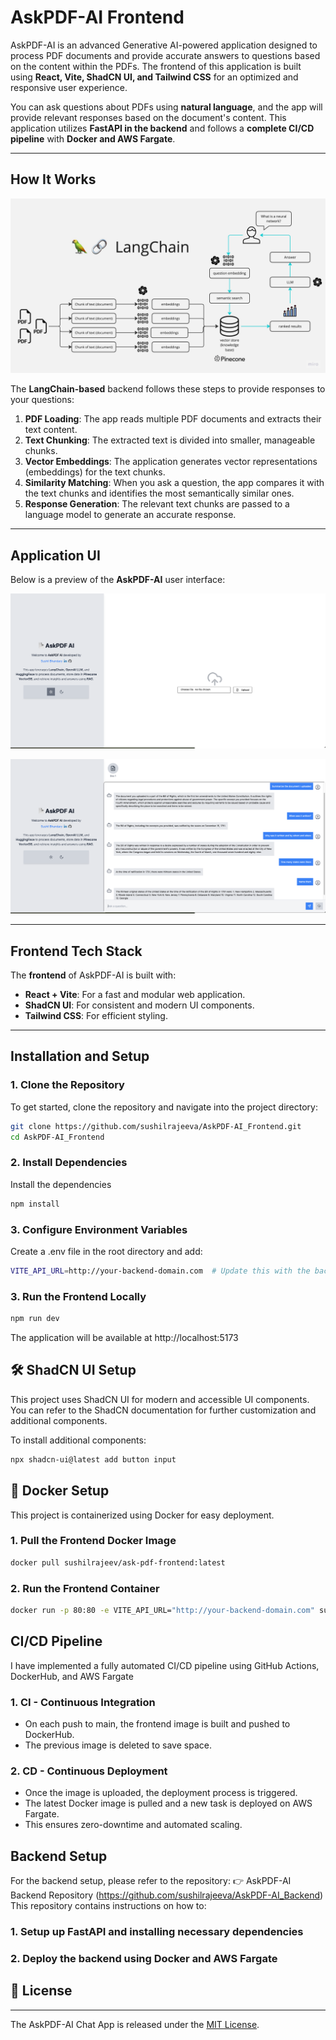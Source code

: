 # AskPDF-AI Frontend

AskPDF-AI is an advanced Generative AI-powered application designed to process PDF documents and provide accurate answers to questions based on the content within the PDFs. The frontend of this application is built using **React, Vite, ShadCN UI, and Tailwind CSS** for an optimized and responsive user experience.

You can ask questions about PDFs using **natural language**, and the app will provide relevant responses based on the document's content. This application utilizes **FastAPI in the backend** and follows a **complete CI/CD pipeline** with **Docker and AWS Fargate**.

---

## How It Works

![AskPDF-AI](./docs/PDF-LangChain.jpg)

The **LangChain-based** backend follows these steps to provide responses to your questions:

1. **PDF Loading**: The app reads multiple PDF documents and extracts their text content.
2. **Text Chunking**: The extracted text is divided into smaller, manageable chunks.
3. **Vector Embeddings**: The application generates vector representations (embeddings) for the text chunks.
4. **Similarity Matching**: When you ask a question, the app compares it with the text chunks and identifies the most semantically similar ones.
5. **Response Generation**: The relevant text chunks are passed to a language model to generate an accurate response.

---

## Application UI

Below is a preview of the **AskPDF-AI** user interface:

![AskPDF-AI UI](./docs/AskPDF-AI-1.png)

![AskPDF-AI UI](./docs/AskPDF-AI-2.png)

---

## Frontend Tech Stack

The **frontend** of AskPDF-AI is built with:

- **React + Vite**: For a fast and modular web application.
- **ShadCN UI**: For consistent and modern UI components.
- **Tailwind CSS**: For efficient styling.

---

## Installation and Setup

### 1. Clone the Repository
To get started, clone the repository and navigate into the project directory:
```sh
git clone https://github.com/sushilrajeeva/AskPDF-AI_Frontend.git
cd AskPDF-AI_Frontend
```


### 2. Install Dependencies
Install the dependencies
```sh
npm install
```

### 3. Configure Environment Variables
Create a .env file in the root directory and add:
```sh
VITE_API_URL=http://your-backend-domain.com  # Update this with the backend API URL

```

### 3. Run the Frontend Locally
```sh
npm run dev

```

The application will be available at http://localhost:5173

## 🛠️ ShadCN UI Setup

This project uses ShadCN UI for modern and accessible UI components. You can refer to the ShadCN documentation for further customization and additional components.

To install additional components:

```sh
npx shadcn-ui@latest add button input
```

## 🐳 Docker Setup

This project is containerized using Docker for easy deployment.

### 1. Pull the Frontend Docker Image

```sh
docker pull sushilrajeev/ask-pdf-frontend:latest  
```

### 2. Run the Frontend Container

```sh
docker run -p 80:80 -e VITE_API_URL="http://your-backend-domain.com" sushilrajeev/ask-pdf-frontend:latest

```

## CI/CD Pipeline

I have implemented a fully automated CI/CD pipeline using GitHub Actions, DockerHub, and AWS Fargate

### 1. CI - Continuous Integration

- On each push to main, the frontend image is built and pushed to DockerHub.
- The previous image is deleted to save space.


### 2. CD - Continuous Deployment

- Once the image is uploaded, the deployment process is triggered.
- The latest Docker image is pulled and a new task is deployed on AWS Fargate.
- This ensures zero-downtime and automated scaling.

## Backend Setup

For the backend setup, please refer to the repository: 👉 AskPDF-AI Backend Repository (https://github.com/sushilrajeeva/AskPDF-AI_Backend)
This repository contains instructions on how to:

### 1. Setup up FastAPI and installing necessary dependencies

### 2. Deploy the backend using Docker and AWS Fargate

## 📜 License
-------
The AskPDF-AI Chat App is released under the [MIT License](https://opensource.org/licenses/MIT).